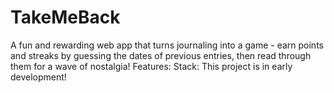 # TakeMeBack
A fun and rewarding web app that turns journaling into a game - earn points and streaks by guessing the dates of previous entries, then read through them for a wave of nostalgia!
Features:
Stack:
This project is in early development!
